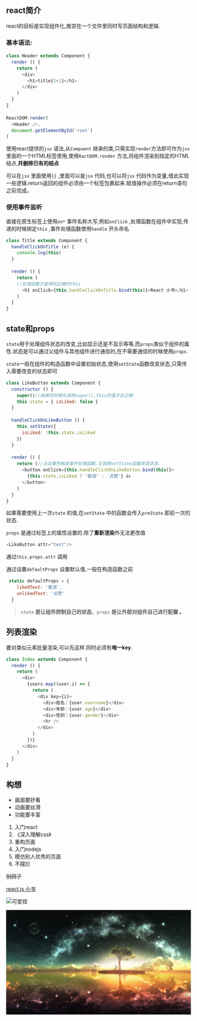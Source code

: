 ## react简介

react的目标是实现组件化,推崇在一个文件里同时写页面结构和逻辑.

### 基本语法:

```js
class Header extends Component {
  render () {
    return (
      <div>
        <h1>title{1+1}</h1>
      </div>
    )
  }
}

ReactDOM.render(
  <Header />,
  document.getElementById('root')
)
```

使用react提供的`jsx` 语法,从`Compoent` 继承的类,只需实现`render`方法即可作为`jsx` 里面的一个HTML标签使用,使用`RactDOM.render` 方法,将组件渲染到指定的HTML结点,**并删除已有的结点**

可以在`jsx` 里面使用`{}` ,里面可以是`jsx` 代码,也可以将`jsx` 代码作为变量,借此实现一些逻辑.return返回的组件必须由一个标签包裹起来.赋值操作必须在return语句之前完成。

### 使用事件监听

直接在原生标签上使用`on*` 事件名称大写,例如`onClick` ,处理函数在组件中实现,传递的时候绑定`this` ,事件处理函数使用`handle` 开头命名

```js
class Title extends Component {
  handleClickOnTitle (e) {
    console.log(this)
  }

  render () {
    return (
	//处理函数才能得到正确的this
      <h1 onClick={this.handleClickOnTitle.bind(this)}>React 小书</h1>
    )
  }
}
```

## state和props

`state`用于处理组件状态的改变,比如显示还是不显示等等,而`props`类似于组件的属性.状态是可以通过父组件与其他组件进行通信的,在不需要通信的时候使用`props`.

`state`一般在组件的构造函数中设置初始状态,使用`setState`函数改变状态,只需传入需要改变的状态即可

```js
class LikeButton extends Component {
  constructor () {
    super()//继承的时候先调用super(),this的值才会正确
    this.state = { isLiked: false }
  }

  handleClickOnLikeButton () {
    this.setState({
      isLiked: !this.state.isLiked
    })
  }

  render () {
    return (//点击事件触发事件处理函数,又调用setState函数改变状态.
      <button onClick={this.handleClickOnLikeButton.bind(this)}>
        {this.state.isLiked ? '取消' : '点赞'} 👍
      </button>
    )
  }
}
```

如果需要使用上一次`state` 的值,在`setState` 中的函数会传入`preState` 即前一次的状态.

`props` 是通过标签上的属性设置的.除了**重新渲染**外无法更改值

```js
<LikeButton attr="test"/>
```

通过`this.props.attr` 调用

通过设置`defaultProps` 设置默认值,一般在构造函数之前

```js
 static defaultProps = {
    likedText: '取消',
    unlikedText: '点赞'
  }
```

> `state` **是让组件控制自己的状态**，`props` **是让外部对组件自己进行配置 。**
>

## 列表渲染

要对类似元素批量渲染,可以先这样.同时必须有**唯一key**.

```js
class Index extends Component {
  render () {
    return (
      <div>
        {users.map((user,i) => {
          return (
            <div key={i}>
              <div>姓名：{user.username}</div>
              <div>年龄：{user.age}</div>
              <div>性别：{user.gender}</div>
              <hr />
            </div>
          )
        })}
      </div>
    )
  }
}
```

## 构想

* 画面要好看
* 动画要丝滑
* 功能要丰富

1. 入门react
2. 《深入理解css》
3. 重构页面
4. 入门nodejs
5. 模仿别人优秀的页面
6. 不摆烂

~~别鸽了~~

[react.js 小书](https://hyf.js.org/react-naive-book)

![可爱捏](https://fs.lolimapis.ml/ACGPic/)

![pid-36633503逢いたいと願う.jpg](assets/pid-36633503逢いたいと願う-20220714205448-bnby1ox.jpg)
